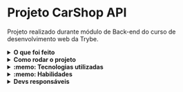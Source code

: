 # Projeto CarShop API

Projeto realizado durante módulo de Back-end do curso de desenvolvimento web da Trybe.

<details>
  <summary><strong>O que foi feito</strong></summary></br>

  Neste projeto apliquei os princípios de **Programação Orientada a Objetos (POO)** para a construção de uma **API** com `CRUD` para gerenciar uma concessionária de veículos. Foi feito utilizando o banco de dados `MongoDB` através do framework do `Mongoose`. Além disso, foram utilizadas as ferramentas `Docker` e `Docker Compose` para facilitar o processo de desenvolvimento e implantação da aplicação. A metodologia **TDD (Test Driven Development)** foi aplicada para garantir a qualidade do código e a robustez da aplicação.
  
  Nesta aplicação, é possível realizar as operações básicas que se pode fazer em um determinado banco de dados: `CRUD`.
  
  A aplicação foi desenvolvida com:

- `Node.js`
- `TypeScript`
- `Mongoose`
- `POO`
- `S.O.L.I.D`
- `Arquitetura MSC`
- `docker`
- `docker-compose`
- `Express`;

</details>
<details>
  <summary><strong>Como rodar o projeto</strong></summary></br>

 Configurações mínimas para execução do projeto:

- Sistema Operacional Distribuição Unix
- Node versão 16.14.0 LTS
- Docker
- Docker-compose versão >=1.29.2

  **Com Docker:**

  **:warning: Antes de começar, seu docker-compose precisa estar na versão 1.29 ou superior. [Veja aqui](https://www.digitalocean.com/community/tutorials/how-to-install-and-use-docker-compose-on-ubuntu-20-04-pt) ou [na documentação](https://docs.docker.com/compose/install/) como instalá-lo. No primeiro artigo, você pode substituir onde está com `1.26.0` por `1.29.2`.**

- `docker-compose up -d`;
- `docker exec -it car_shop bash`;
- `PORT=3001` ;
- `npm test`;

**Localmente:**

**Necessita ter um banco de dados(MySql) instalado localmente**

- `npm install` na raiz do projeto;
- `npm run dev`;
- `PORT=3001` ;
- `npm test`;

</details>

<details>
  <summary><strong>:memo: Tecnologias utilizadas</strong></summary><br />
  
- `Node.js`
- `TypeScript`
- `Mongoose`
- `POO`
- `S.O.L.I.D`
- `Arquitetura MSC`
- `docker`
- `docker-compose`
- `Express`;

</details>
<details>
  <summary><strong>:memo: Habilidades</strong></summary><br />

- Conectar sua aplicação e fazer consultas ao banco de dados `MongoDB` utilizando o `Mongoose`;
- Realizar uma análise de regras de negócios com foco na construção de aplicações orientadas a objetos;
- Aplicar a arquitetura em `camadas MSC` utilizando MongoDB com `Mongoose`, `Node.js` com `TypeScript` e programação orientada a objetos.

</details>

<details>
  <summary><strong>Devs responsáveis</strong></summary>

- [@Murilo-MRS](https://github.com/Murilo-MRS)

</details>
<!-- Olá, Tryber!
Esse é apenas um arquivo inicial para o README do seu projeto.
É essencial que você preencha esse documento por conta própria, ok?
Não deixe de usar nossas dicas de escrita de README de projetos, e deixe sua criatividade brilhar!
:warning: IMPORTANTE: você precisa deixar nítido:
- quais arquivos/pastas foram desenvolvidos por você; 
- quais arquivos/pastas foram desenvolvidos por outra pessoa estudante;
- quais arquivos/pastas foram desenvolvidos pela Trybe.
-->
